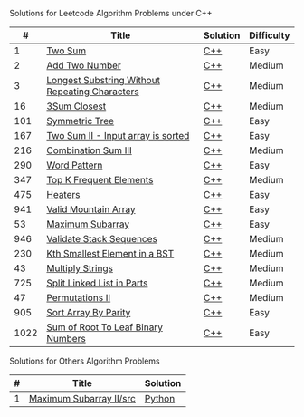 Solutions for Leetcode Algorithm Problems under C++

| # | Title | Solution | Difficulty |
|---| ----- | -------- | ---------- |
|1|[Two Sum](https://leetcode.com/problems/two-sum/)| [C++](https://github.com/altmanWang/leetcode_c-_solution/tree/master/1.Two%20Sum)|Easy|
|2|[Add Two Number](https://leetcode.com/problems/add-two-numbers/)| [C++](https://github.com/altmanWang/leetcode_c-_solution/tree/master/2.Add%20Two%20Number)|Medium|
|3|[Longest Substring Without Repeating Characters](https://leetcode.com/problems/longest-substring-without-repeating-characters/)| [C++](https://github.com/altmanWang/leetcode_c-_solution/tree/master/3.Longest%20Substring%20Without%20Repeating%20Characters)|Medium|
|16|[3Sum Closest](https://leetcode.com/problems/3sum-closest/)| [C++](https://github.com/altmanWang/leetcode_c-_solution/tree/master/16.%203Sum%20Closest/src)|Medium|
|101|[Symmetric Tree](https://leetcode.com/problems/symmetric-tree/)| [C++](https://github.com/altmanWang/leetcode_c-_solution/tree/master/101.Symmetric%20Tree/src)|Easy|
|167|[Two Sum II - Input array is sorted](https://leetcode.com/problems/two-sum-ii-input-array-is-sorted/)| [C++](https://github.com/altmanWang/leetcode_c-_solution/tree/master/167.Two%20Sum%20II%20-%20Input%20array%20is%20sorted/srcc)|Easy|
|216|[Combination Sum III](https://leetcode.com/problems/combination-sum-iii/)| [C++](https://github.com/altmanWang/leetcode_c-_solution/tree/master/216.%20Combination%20Sum%20III)|Medium|
|290|[Word Pattern](https://leetcode.com/problems/word-pattern/)| [C++](https://github.com/altmanWang/leetcode_c-_solution/tree/master/290.Word%20Pattern)|Easy|
|347|[Top K Frequent Elements](https://leetcode.com/problems/top-k-frequent-elements/)| [C++](https://github.com/altmanWang/leetcode_c-_solution/tree/master/347.Top%20k%20frequent%20elements)|Medium|
|475|[Heaters](https://leetcode.com/problems/heaters/)| [C++](https://github.com/altmanWang/leetcode_c-_solution/tree/master/475.%20Heaters)|Easy|
|941|[Valid Mountain Array](https://leetcode.com/problems/valid-mountain-array/)| [C++](https://github.com/altmanWang/leetcode_c-_solution/tree/master/941.%20Valid%20Mountain%20Array/src)|Easy|
|53|[Maximum Subarray](https://leetcode.com/problems/maximum-subarray/submissions/)| [C++](https://github.com/altmanWang/leetcode_c-_solution/tree/master/53.%20Maximum%20Subarray/src)|Easy|
|946|[Validate Stack Sequences](https://leetcode.com/problems/validate-stack-sequences/submissions/)| [C++](https://github.com/altmanWang/leetcode_c-_solution/tree/master/946.Validate%20Stack%20Sequences/src)|Medium|
|230|[Kth Smallest Element in a BST](https://leetcode.com/problems/kth-smallest-element-in-a-bst/)| [C++](https://github.com/altmanWang/leetcode_c-_solution/tree/master/230.%20Kth%20Smallest%20Element%20in%20a%20BST/src)|Medium|
|43|[Multiply Strings](https://leetcode.com/problems/multiply-strings/)| [C++](https://github.com/altmanWang/leetcode_c-_solution/tree/master/43.%20Multiply%20Strings/src)|Medium|
|725|[Split Linked List in Parts](https://leetcode.com/problems/split-linked-list-in-parts/)| [C++](https://github.com/altmanWang/leetcode_c-_solution/tree/master/725.%20Split%20Linked%20List%20in%20Parts/src)|Medium|
|47|[Permutations II](https://leetcode.com/problems/permutations-ii/)| [C++](https://github.com/altmanWang/leetcode_c-_solution/tree/master/47.%20Permutations%20II)|Medium|
|905|[Sort Array By Parity](https://leetcode.com/problems/sort-array-by-parity/)| [C++](https://github.com/altmanWang/leetcode_c-_solution/tree/master/905.%20Sort%20Array%20By%20Parity/src)|Easy|
|1022|[Sum of Root To Leaf Binary Numbers](https://leetcode.com/problems/sum-of-root-to-leaf-binary-numbers/)| [C++](https://github.com/altmanWang/leetcode_c-_solution/tree/master/1022.%20Sum%20of%20Root%20To%20Leaf%20Binary%20Numbers)|Easy|


Solutions for Others Algorithm Problems 

| # | Title | Solution |
|---| ----- | -------- |
|1|[Maximum Subarray II/src](https://www.lintcode.com/problem/maximum-subarray-ii/description)| [Python](https://github.com/altmanWang/leetcode_c-_solution/tree/master/Maximum%20Subarray%20II/src)|

